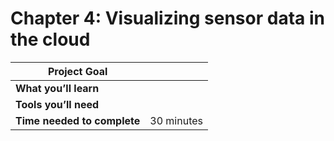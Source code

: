 # Chapter 4: Visualizing sensor data in the cloud

| **Project Goal**            |            |
| --------------------------- | ---------- |
| **What you’ll learn**       |            |
| **Tools you’ll need**       |            |
| **Time needed to complete** | 30 minutes |
